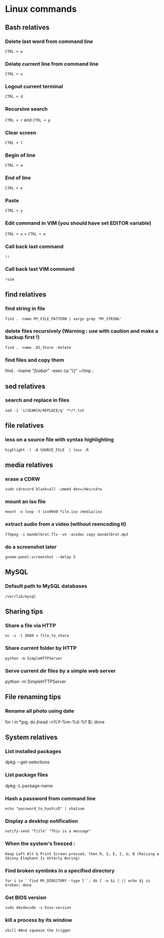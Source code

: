 Linux commands
==============

Bash relatives
--------------

### Delete last word from command line
`CTRL + w`

### Delate current line from command line
`CTRL + u`

### Logout current terminal
`CTRL + d`

### Recursive search
`CTRL + r`
and
`CTRL + p`

### Clear screen
`CTRL + l`

### Begin of line
`CTRL + a`

### End of line
`CTRL + e`

### Paste
`CTRL + y`

### Edit command in VIM (you should have set EDITOR variable)
`CTRL + x` + `CTRL + e`

### Call back last command 
`!!`

### Call back last VIM command 
`!vim`


find relatives
--------------

### find string in file
`find . -name MY_FILE_PATTERN | xargs grep 'MY_STRING'`  

### delete files recursively (Warning : use with caution and make a backup first !)
`find . -name .DS_Store -delete`

### find files and copy them 
find . -iname "*foobar*" -exec cp "{}" ~/tmp \;

sed relatives
--------------

### search and replace in files
`sed -i 's/SEARCH/REPLACE/g' **/*.txt`

file relatives
--------------

### less on a source file with syntax highlighting
`highlight -l -A SOURCE_FILE  | less -R`  

media relatives
---------------

### erase a CDRW
`sudo cdrecord blank=all -immed dev=/dev/cdrw`  

### mount an Iso file
`mount -o loop -t iso9660 file.iso /media/iso`  

### extract audio from a video (without reencoding it)
`ffmpeg -i mandelbrot.flv -vn -acodec copy mandelbrot.mp3`  

### do a screenshot later
`gnome-panel-screenshot --delay 5`


MySQL
-------------
### Default path to MySQL databases
`/var/lib/mysql`

Sharing tips
------------

### Share a file via HTTP
`nc -v -l 8080 < file_to_share`

### Share current folder by HTTP
`python -m SimpleHTTPServer`

### Serve current dir files by a simple web server
python -m SimpleHTTPServer

File renaming tips
------------

### Rename all photo using date
for i in *jpg; do jhead -n%Y-%m-%d-%f $i; done

System relatives
-----------------

### List installed packages
dpkg --get-selections

### List package files
dpkg -L package-name

### Hash a password from command line
`echo "password_to_hash\cD" | sha1sum`

### Display a desktop notification
`notify-send "Title" "This is a message"`  

### When the system's freezed :
`Keep Left Alt & Print Screen pressed, then R, S, E, I, U, B (Raising a Skinny Elephant Is Utterly Boring)`  

### Find broken symlinks in a specified directory
`for i in ``find MY_DIRECTORY -type l``; do [ -e $i ] || echo $i is broken; done`  

### Get BIOS version
`sudo dmidecode -s bios-version`  

### kill a process by its window
`xkill #And squeeze the trigger`

